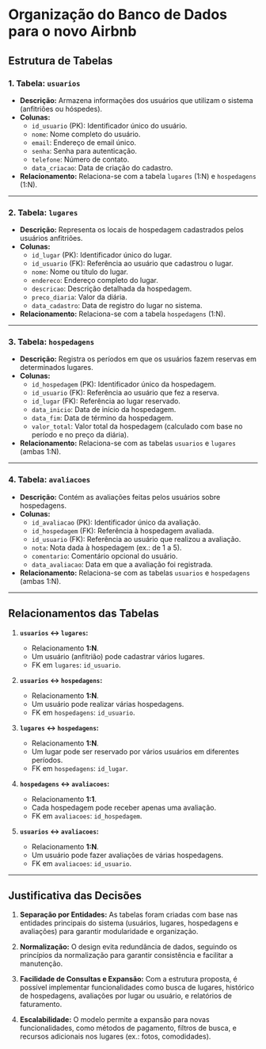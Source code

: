 # Organização do Banco de Dados para o novo Airbnb

## Estrutura de Tabelas

### 1. Tabela: `usuarios`
- **Descrição:** Armazena informações dos usuários que utilizam o sistema (anfitriões ou hóspedes).  
- **Colunas:**
  - `id_usuario` (PK): Identificador único do usuário.
  - `nome`: Nome completo do usuário.
  - `email`: Endereço de email único.
  - `senha`: Senha para autenticação.
  - `telefone`: Número de contato.
  - `data_criacao`: Data de criação do cadastro.
- **Relacionamento:** Relaciona-se com a tabela `lugares` (1:N) e `hospedagens` (1:N).

---

### 2. Tabela: `lugares`
- **Descrição:** Representa os locais de hospedagem cadastrados pelos usuários anfitriões.
- **Colunas:**
  - `id_lugar` (PK): Identificador único do lugar.
  - `id_usuario` (FK): Referência ao usuário que cadastrou o lugar.
  - `nome`: Nome ou título do lugar.
  - `endereco`: Endereço completo do lugar.
  - `descricao`: Descrição detalhada da hospedagem.
  - `preco_diaria`: Valor da diária.
  - `data_cadastro`: Data de registro do lugar no sistema.
- **Relacionamento:** Relaciona-se com a tabela `hospedagens` (1:N).

---

### 3. Tabela: `hospedagens`
- **Descrição:** Registra os períodos em que os usuários fazem reservas em determinados lugares.
- **Colunas:**
  - `id_hospedagem` (PK): Identificador único da hospedagem.
  - `id_usuario` (FK): Referência ao usuário que fez a reserva.
  - `id_lugar` (FK): Referência ao lugar reservado.
  - `data_inicio`: Data de início da hospedagem.
  - `data_fim`: Data de término da hospedagem.
  - `valor_total`: Valor total da hospedagem (calculado com base no período e no preço da diária).
- **Relacionamento:** Relaciona-se com as tabelas `usuarios` e `lugares` (ambas 1:N).

---

### 4. Tabela: `avaliacoes`
- **Descrição:** Contém as avaliações feitas pelos usuários sobre hospedagens.
- **Colunas:**
  - `id_avaliacao` (PK): Identificador único da avaliação.
  - `id_hospedagem` (FK): Referência à hospedagem avaliada.
  - `id_usuario` (FK): Referência ao usuário que realizou a avaliação.
  - `nota`: Nota dada à hospedagem (ex.: de 1 a 5).
  - `comentario`: Comentário opcional do usuário.
  - `data_avaliacao`: Data em que a avaliação foi registrada.
- **Relacionamento:** Relaciona-se com as tabelas `usuarios` e `hospedagens` (ambas 1:N).

---

## Relacionamentos das Tabelas

1. **`usuarios` ↔ `lugares`:**
   - Relacionamento **1:N**.
   - Um usuário (anfitrião) pode cadastrar vários lugares.
   - FK em `lugares`: `id_usuario`.

2. **`usuarios` ↔ `hospedagens`:**
   - Relacionamento **1:N**.
   - Um usuário pode realizar várias hospedagens.
   - FK em `hospedagens`: `id_usuario`.

3. **`lugares` ↔ `hospedagens`:**
   - Relacionamento **1:N**.
   - Um lugar pode ser reservado por vários usuários em diferentes períodos.
   - FK em `hospedagens`: `id_lugar`.

4. **`hospedagens` ↔ `avaliacoes`:**
   - Relacionamento **1:1**.
   - Cada hospedagem pode receber apenas uma avaliação.
   - FK em `avaliacoes`: `id_hospedagem`.

5. **`usuarios` ↔ `avaliacoes`:**
   - Relacionamento **1:N**.
   - Um usuário pode fazer avaliações de várias hospedagens.
   - FK em `avaliacoes`: `id_usuario`.

---

## Justificativa das Decisões

1. **Separação por Entidades:** As tabelas foram criadas com base nas entidades principais do sistema (usuários, lugares, hospedagens e avaliações) para garantir modularidade e organização.

2. **Normalização:** O design evita redundância de dados, seguindo os princípios da normalização para garantir consistência e facilitar a manutenção.

3. **Facilidade de Consultas e Expansão:** Com a estrutura proposta, é possível implementar funcionalidades como busca de lugares, histórico de hospedagens, avaliações por lugar ou usuário, e relatórios de faturamento.

4. **Escalabilidade:** O modelo permite a expansão para novas funcionalidades, como métodos de pagamento, filtros de busca, e recursos adicionais nos lugares (ex.: fotos, comodidades).


